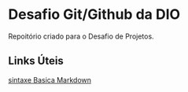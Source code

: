 # Desafio Git/Github da DIO
Repoitório criado para o Desafio de Projetos.

 ## Links Úteis 
 [sintaxe Basica Markdown](https://www.markdownguide.org/cheat-sheet/)

